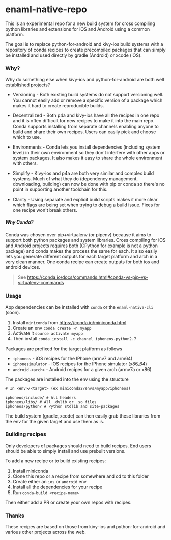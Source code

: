 # enaml-native-repo

This is an experimental repo for a new build system for cross compiling python 
libraries and extensions for iOS and Android using a common platform. 

The goal is to replace python-for-android and kivy-ios build systems with a 
repository of conda recipes to create precompiled packages that can simply be 
installed and used directly by gradle (Android) or xcode (iOS).


### Why?

Why do something else when kivy-ios and python-for-android are both 
well established projects?

- Versioning - Both existing build systems do not support versioning well. 
You cannot easily add or remove a specific version of a package which makes
it hard to create reproducible builds.

- Decentralized - Both p4a and kivy-ios have all the recipes in one repo and
it is often difficult for new recipes to make it into the main repo. Conda
supports installing from separate channels enabling anyone to build and share
their own recipes. Users can easily pick and choose which to use.

- Environments - Conda lets you install dependencies (including system level)
in their own environment so they don't interfere with other apps or system
packages. It also makes it easy to share the whole environment with others.

- Simplify - Kivy-ios and p4a are both very similar and complex build systems. 
Much of what they do (dependency management, downloading, building) can now be
done with pip or conda so there's no point in supporting another toolchain for 
this. 

- Clarity - Using separate and explicit build scripts makes it more clear 
which flags are being set when trying to debug a build issue.  Fixes for one
recipe won't break others.


##### Why Conda?

Conda was chosen over pip+virtualenv (or pipenv) because it aims to support both 
python packages and system libraries.  Cross compiling for iOS and Android projects 
requires both (CPython for example is not a python package) and conda makes the 
process the same for each.  It also easily lets you generate different outputs 
for each target platform and arch in a very clean manner. One conda recipe can
create outputs for both ios and android devices.

> See https://conda.io/docs/commands.html#conda-vs-pip-vs-virtualenv-commands


### Usage

App dependencies can be installed with `conda` or the `enaml-native-cli` (soon). 

1. Install `miniconda` from https://conda.io/miniconda.html
2. Create an env `conda create -n myapp`
3. Activate it `source activate myapp`
2. Then install `conda install -c channel iphoneos-python2.7`

Packages are prefixed for the target platform as follows

- `iphoneos` - iOS recipes for the IPhone (armv7 and arm64)
- `iphonesimulator` - iOS recipes for the IPhone simulator (x86_64)
- `android-<arch>` - Android recipes for a given arch (armv7a or x86)


The packages are installed into the env using the structure

```
# In <env>/<target> (ex miniconda2/envs/myapp/iphoneos)

iphoneos/include/ # All headers
iphoneos/libs/ # All .dylib or .so files
iphoneos/python/ # Python stdlib and site-packages 

```

The build system (gradle, xcode) can then easily grab these libraries from the
env for the given target and use them as is.


### Building recipes

Only developers of packages should need to build recipes. End users should
be able to simply install and use prebuilt versions. 

To add a new recipe or to build existing recipes:

1. Install miniconda
2. Clone this repo or a recipe from somewhere and cd to this folder
3. Create either an `ios` or `android` env
4. Install all the dependencies for your recipe
5. Run `conda-build <recipe-name>`

Then either add a PR or create your own repos with recipes.


### Thanks

These recipes are based on those from kivy-ios and python-for-android and various
other projects across the web.
